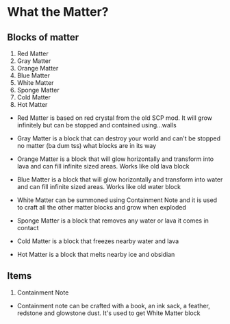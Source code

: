# What the Matter?

## Blocks of matter
1. Red Matter
2. Gray Matter
3. Orange Matter
4. Blue Matter
5. White Matter
6. Sponge Matter
7. Cold Matter
8. Hot Matter

* Red Matter is based on red crystal from the old SCP mod. It will grow infinitely but can be stopped and contained using...walls

* Gray Matter is a block that can destroy your world and can't be stopped no matter (ba dum tss) what blocks are in its way

* Orange Matter is a block that will glow horizontally and transform into lava and can fill infinite sized areas. Works like old lava block

* Blue Matter is a block that will glow horizontally and transform into water and can fill infinite sized areas. Works like old water block

* White Matter can be summoned using Containment Note and it is used to craft all the other matter blocks and grow when exploded

* Sponge Matter is a block that removes any water or lava it comes in contact

* Cold Matter is a block that freezes nearby water and lava

* Hot Matter is a block that melts nearby ice and obsidian

## Items
1. Containment Note

* Containment note can be crafted with a book, an ink sack, a feather, redstone and glowstone dust. It's used to get White Matter block
